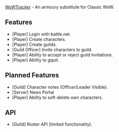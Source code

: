 [WoWTracker](https://wowtracker.xyz) - An armoury substitute for Classic WoW.

## Features

 - [Player] Login with battle.net.
 - [Player] Create characters.
 - [Player] Create guilds.
 - [Guild Officer] Invite characters to guild.
 - [Player] Ability to accept or reject guild invitations.
 - [Player] Ability to gquit.

## Planned Features

 - [Guild] Character notes (Officer/Leader Visible).
 - [Server] News Portal
 - [Player] Ability to soft-delete own characters.

## API

 - [Guild] Roster API (limited functionality).
